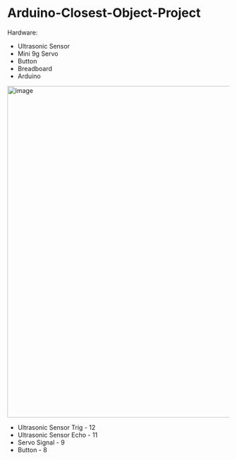 # Arduino-Closest-Object-Project

Hardware:
- Ultrasonic Sensor
- Mini 9g Servo
- Button
- Breadboard
- Arduino

<img width="963" height="753" alt="image" src="https://github.com/user-attachments/assets/6f86748d-c0ab-4f2c-aaf9-cdd4605205d1" />

- Ultrasonic Sensor Trig - 12
- Ultrasonic Sensor Echo - 11
- Servo Signal - 9
- Button - 8
